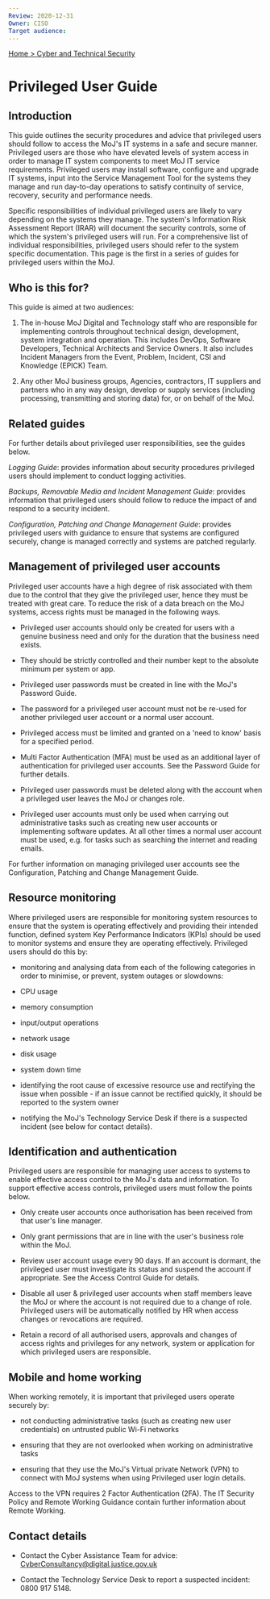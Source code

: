 ```yaml
---
Review: 2020-12-31
Owner: CISO
Target audience:
---
```


[Home > Cyber and Technical Security](home-security-policies-guides.md)

# Privileged User Guide

## Introduction

This guide outlines the security procedures and advice that privileged users should follow to access the MoJ's IT systems in a safe and secure manner. Privileged users are those who have elevated levels of system access in order to manage IT system components to meet MoJ IT service requirements. Privileged users may install software, configure and upgrade IT systems, input into the Service Management Tool for the systems they manage and run day-to-day operations to satisfy continuity of service, recovery, security and performance needs.

Specific responsibilities of individual privileged users are likely to vary depending on the systems they manage. The system's Information Risk Assessment Report (IRAR) will document the security controls, some of which the system's privileged users will run. For a comprehensive list of individual responsibilities, privileged users should refer to the system specific documentation. This page is the first in a series of guides for privileged users within the MoJ.

## Who is this for?

This guide is aimed at two audiences:

1. The in-house MoJ Digital and Technology staff who are responsible for implementing controls throughout technical design, development, system integration and operation. This includes DevOps, Software Developers, Technical Architects and Service Owners. It also includes Incident Managers from the Event, Problem, Incident, CSI and Knowledge (EPICK) Team.

2. Any other MoJ business groups, Agencies, contractors, IT suppliers and partners who in any way design, develop or supply services (including processing, transmitting and storing data) for, or on behalf of the MoJ.

## Related guides
For further details about privileged user responsibilities, see the guides below.

_Logging Guide_: provides information about security procedures privileged users should implement to conduct logging activities.

_Backups, Removable Media and Incident Management Guide_: provides information that privileged users should follow to reduce the impact of and respond to a security incident.

_Configuration, Patching and Change Management Guide_: provides privileged users with guidance to ensure that systems are configured securely, change is managed correctly and systems are patched regularly.


## Management of privileged user accounts

Privileged user accounts have a high degree of risk associated with them due to the control that they give the privileged user, hence they must be treated with great care. To reduce the risk of a data breach on the MoJ systems, access rights must be managed in the following ways.

 - Privileged user accounts should only be created for users with a genuine business need and only for the duration that the business need exists.

 - They should be strictly controlled and their number kept to the absolute minimum per system or app.

 - Privileged user passwords must be created in line with the MoJ's Password Guide.

 - The password for a privileged user account must not be re-used for another privileged user account or a normal user account.

 - Privileged access must be limited and granted on a 'need to know' basis for a specified period.

 - Multi Factor Authentication (MFA) must be used as an additional layer of authentication  for privileged user accounts. See the Password Guide for further details.

 - Privileged user passwords must be deleted along with the account when a privileged user leaves the MoJ or changes role.

 - Privileged user accounts must only be used when carrying out administrative tasks such as creating new user accounts or implementing software updates. At all other times a normal user account must be used, e.g. for tasks such as searching the internet and reading emails.

For further information on managing privileged user accounts see the Configuration, Patching and Change Management Guide.


## Resource monitoring

Where privileged users are responsible for monitoring system resources to ensure that the system is operating effectively and providing their intended function, defined system Key Performance Indicators (KPIs) should be used to monitor systems and ensure they are operating effectively. Privileged users should do this by:

 - monitoring and analysing data from each of the following categories in order to minimise, or prevent, system outages or slowdowns:

  * CPU usage

  * memory consumption

  * input/output operations

  * network usage

  * disk usage

  * system down time

 - identifying the root cause of excessive resource use and rectifying the issue when possible - if an issue cannot be rectified quickly, it should be reported to the system owner

 - notifying the MoJ's Technology Service Desk if there is a suspected incident (see below for contact details).


## Identification and authentication

Privileged users are responsible for managing user access to systems to enable effective access control to the MoJ's data and information. To support effective access controls, privileged users must follow the points below.

 - Only create user accounts once authorisation has been received from that user's line manager.

 - Only grant permissions that are in line with the user's business role within the MoJ.

 - Review user account usage every 90 days. If an account is dormant, the privileged user must investigate its status and suspend the account if appropriate. See the Access Control Guide  for details.

 - Disable all user & privileged user accounts when staff members leave the MoJ or where the account is not required due to a change of role. Privileged users will be automatically notified by HR when access changes or revocations are required.

 - Retain a record of all authorised users, approvals and changes of access rights and privileges for any network, system or application for which privileged users are responsible.


## Mobile and home working

When working remotely, it is important that privileged users operate securely by:

 - not conducting administrative tasks (such as creating new user credentials) on untrusted public Wi-Fi networks

 - ensuring that they are not overlooked when working on administrative tasks

 - ensuring that they use the MoJ's Virtual private Network (VPN) to connect with MoJ systems when using Privileged user login details.

Access to the VPN requires 2 Factor Authentication (2FA). The IT Security Policy and Remote Working Guidance contain further information about Remote Working.


## Contact details

 - Contact the Cyber Assistance Team for advice: [CyberConsultancy@digital.justice.gov.uk](mailto:CyberConsultancy@digital.justice.gov.uk)

 - Contact the Technology Service Desk to report a suspected incident: 0800 917 5148.
